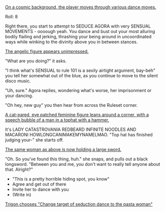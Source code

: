 [On a cosmic background, the player moves through various dance moves.](../images/update4a.png)

Roll: 8

Right there, you start to attempt to SEDUCE AGORA with very SENSUAL
MOVEMENTS - oooough yeah. You dance and bust out your most alluring bodily
flailing and jerking, thrashing your being around in uncoordinated ways
while winking to the divinity above you in between stances.

[The angelic figure appears unimpressed.](../images/update4b.png)

"What are you doing?" it asks.

"I think what's SENSUAL to rule 101 is a sexily airtight argument, bay-beh"
you tell her somewhat out of the blue, as you continue to move to the
silent disco music.

"Uh, sure." Agora replies, wondering what's worse, her imprisonment or your
dancing.

"Oh hey, new guy" you then hear from across the Ruleset corner.

[A cat-eared, eye patched feminine figure leans around a corner, with a speech bubble of a man in a tophat with a hammer.](../images/update4c.png)

 It's LADY CATASTROVANIA REDBEARD INFINITE NOODLES AND MACARONI
HOWLONGCANIMAKEMYNAMELMAO. "Top hat has finished judging your-" she starts
off.

[The same woman as above is now holding a large sword.](../images/update4d.png)

"Oh. So you've found this thing, huh." she snaps, and pulls out a black
longsword. "Between you and me, you don't want to really tell anyone about
that. Alright?"

- "This is a pretty horrible hiding spot, you know"
- Agree and get out of there
- Invite her to dance with you
- (Write in)

[Trigon chooses "Change target of seduction dance to the pasta woman"](update5.md)
